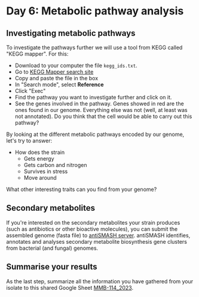 # Day 6: Metabolic pathway analysis

## Investigating metabolic pathways

To investigate the pathways further we will use a tool from KEGG called "KEGG mapper". For this:

* Download to your computer the file `kegg_ids.txt`.
* Go to [KEGG Mapper search site](https://www.genome.jp/kegg/mapper/search.html)
* Copy and paste the file in the box
* In "Search mode", select **Reference**
* Click "Exec"
* Find the pathway you want to investigate further and click on it.
* See the genes involved in the pathway. Genes showed in red are the ones found in our genome. Everything else was not (well, at least was not annotated). Do you think that the cell would be able to carry out this pathway?

By looking at the different metabolic pathways encoded by our genome, let's try to answer:

* How does the strain
  * Gets energy
  * Gets carbon and nitrogen
  * Survives in stress
  * Move around

What other interesting traits can you find from your genome?  

## Secondary metabolites

If you're interested on the secondary metabolites your strain produces (such as antibiotics or other bioactive molecules), you can submit the assembled genome (fasta file) to [antiSMASH server](https://antismash.secondarymetabolites.org/). antiSMASH identifies, annotates and analyses secondary metabolite biosynthesis gene clusters from bacterial (and fungal) genomes.

## Summarise your results

As the last step, summarize all the information you have gathered from your isolate to this shared Google Sheet [MMB-114_2023](https://docs.google.com/spreadsheets/d/1cGT7cBV5O3hnmoQvU77iYlCwkGLT9kw2E-tXV8Oy61k/edit?usp=sharing).  
